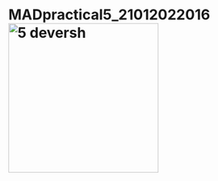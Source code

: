 # MADpractical5_21012022016<img width="297" alt="5 deversh" src="https://user-images.githubusercontent.com/110801506/194768490-c9d2b8c7-fa2e-46fa-bc90-fa29dbe4aef1.PNG">
